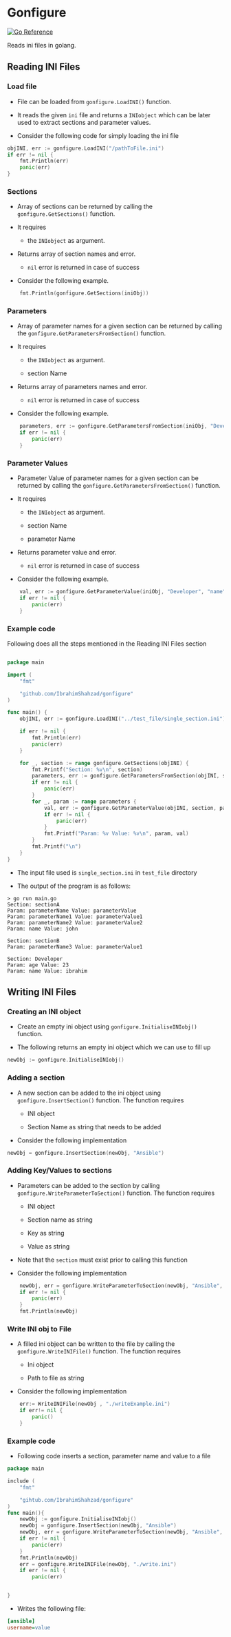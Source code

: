# Gonfigure

[![Go Reference](https://pkg.go.dev/badge/github.com/IbrahimShahzad/gonfigure.svg)](https://pkg.go.dev/github.com/IbrahimShahzad/gonfigure)

Reads ini files in golang.

## Reading INI Files
### Load file

- File can be loaded from `gonfigure.LoadINI()` function. 

- It reads the given `ini` file and returns a `INIobject` which can be later used to extract sections and parameter values.

- Consider the following code for simply loading the ini file

```go
objINI, err := gonfigure.LoadINI("/pathToFile.ini")
if err != nil {
	fmt.Println(err)
	panic(err)
}
```

### Sections

- Array of sections can be returned by calling the `gonfigure.GetSections()` function. 

- It requires 
  
  - the `INIobject` as argument.

- Returns array of section names and error.
  
  - `nil` error is returned in case of success

- Consider the following example.

```go
	fmt.Println(gonfigure.GetSections(iniObj))
```
### Parameters

- Array of parameter names for a given section can be returned by calling the `gonfigure.GetParametersFromSection()` function. 

- It requires
  - the `INIobject` as argument.
  
  - section Name


- Returns array of parameters names and error.

  - `nil` error is returned in case of success

- Consider the following example.

```go
	parameters, err := gonfigure.GetParametersFromSection(iniObj, "Developer")
	if err != nil {
		panic(err)
	}
```
### Parameter Values

- Parameter Value of parameter names for a given section can be returned by calling the `gonfigure.GetParametersFromSection()` function. 

- It requires
  - the `INIobject` as argument.
  
  - section Name
  
  - parameter Name

- Returns parameter value and error.

  - `nil` error is returned in case of success

- Consider the following example.

```go
	val, err := gonfigure.GetParameterValue(iniObj, "Developer", "name")
	if err != nil {
		panic(err)
	}
```

### Example code

Following does all the steps mentioned in the Reading INI Files section

```go

package main

import (
	"fmt"

	"github.com/IbrahimShahzad/gonfigure"
)

func main() {
	objINI, err := gonfigure.LoadINI("../test_file/single_section.ini")

	if err != nil {
		fmt.Println(err)
		panic(err)
	}

	for _, section := range gonfigure.GetSections(objINI) {
		fmt.Printf("Section: %v\n", section)
		parameters, err := gonfigure.GetParametersFromSection(objINI, section)
		if err != nil {
			panic(err)
		}
		for _, param := range parameters {
			val, err := gonfigure.GetParameterValue(objINI, section, param)
			if err != nil {
				panic(err)
			}
			fmt.Printf("Param: %v Value: %v\n", param, val)
		}
		fmt.Printf("\n")
	}
}
```

- The input file used is `single_section.ini` in `test_file` directory

- The output of the program is as follows:

```shell
> go run main.go
Section: sectionA
Param: parameterName Value: parameterValue
Param: parameterName1 Value: parameterValue1
Param: parameterName2 Value: parameterValue2
Param: name Value: john

Section: sectionB
Param: parameterName3 Value: parameterValue1

Section: Developer
Param: age Value: 23
Param: name Value: ibrahim
```

## Writing INI Files

### Creating an INI object

- Create an empty ini object using `gonfigure.InitialiseINIobj()` function.

- The following returns an empty ini object which we can use to fill up

```go
newObj := gonfigure.InitialiseINIobj()
```

### Adding a section

- A new section can be added to the ini object using `gonfigure.InsertSection()` function. The function requires

  - INI object

  - Section Name as string that needs to be added

- Consider the following implementation

```go
newObj = gonfigure.InsertSection(newObj, "Ansible")
```

### Adding Key/Values to sections

- Parameters can be added to the section by calling `gonfigure.WriteParameterToSection()` function. The function requires

  - INI object

  - Section name as string
  
  - Key as string
  
  - Value as string

- Note that the `section` must exist prior to calling this function

- Consider the following implementation

```go
	newObj, err = gonfigure.WriteParameterToSection(newObj, "Ansible", "username", "value")
	if err != nil {
		panic(err)
	}
	fmt.Println(newObj)
```
### Write INI obj to File

- A filled ini object can be written to the file by calling the `gonfigure.WriteINIFile()` function. The function requires

  - Ini object

  - Path to file as string

- Consider the following implementation

```go
	err:= WriteINIFile(newObj , "./writeExample.ini")
	if err!= nil {
		panic()
	}
```

### Example code

- Following code inserts a section, parameter name and value to a file

```go
package main

include (
	"fmt"

	"gihtub.com/IbrahimShahzad/gonfigure"
)
func main(){
	newObj := gonfigure.InitialiseINIobj()
	newObj = gonfigure.InsertSection(newObj, "Ansible")
	newObj, err = gonfigure.WriteParameterToSection(newObj, "Ansible", "username", "value")
	if err != nil {
		panic(err)
	}
	fmt.Println(newObj)
	err = gonfigure.WriteINIFile(newObj, "./write.ini")
	if err != nil {
		panic(err)


}
```
- Writes the following file:

```ini
[ansible]
username=value
```